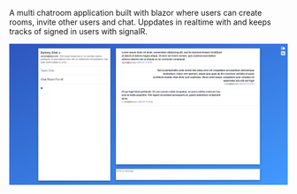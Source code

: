 A multi chatroom application built with blazor where users can create rooms, invite other users and chat. Uppdates in realtime with and keeps tracks of signed in users with signalR.

![Image](exampleimg.PNG?raw=true "Title")
